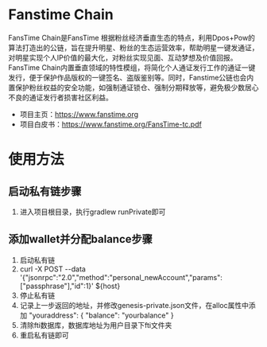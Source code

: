 # Fanstime Chain
FansTime Chain是FansTime 根据粉丝经济垂直生态的特点，利用Dpos+Pow的算法打造出的公链，旨在提升明星、粉丝的生态运营效率，帮助明星一键发通证，对明星实现个人IP价值的最大化，对粉丝实现见面、互动梦想及价值回报。FansTime Chain内置垂直领域的特性模组，将简化个人通证发行工作的通证一键发行，便于保护作品版权的一键签名、盗版鉴别等。同时，Fanstime公链也会内置保护粉丝权益的安全功能，如强制通证锁仓、强制分期释放等，避免极少数居心不良的通证发行者损害社区利益。
* 项目主页：https://www.fanstime.org
* 项目白皮书：https://www.fanstime.org/FansTime-tc.pdf


# 使用方法
## 启动私有链步骤
1. 进入项目根目录，执行gradlew runPrivate即可

## 添加wallet并分配balance步骤
1. 启动私有链
2. curl -X POST --data '{"jsonrpc":"2.0","method":"personal_newAccount","params":["passphrase"],"id":1}' ${host}
3. 停止私有链
4. 记录上一步返回的地址，并修改genesis-private.json文件，在alloc属性中添加 "youraddress": { "balance": "yourbalance" }
5. 清除fti数据库，数据库地址为用户目录下fti文件夹
6. 重启私有链即可
